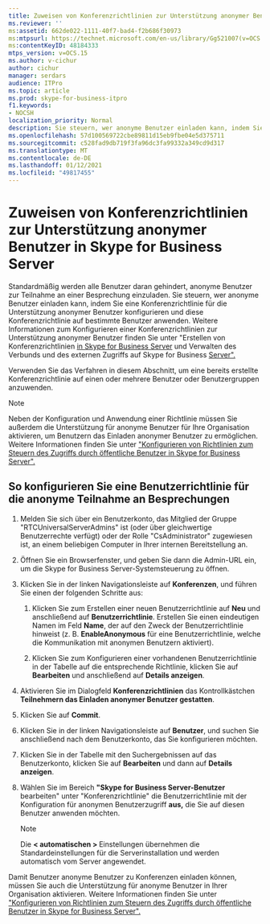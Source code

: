 ```yaml
---
title: Zuweisen von Konferenzrichtlinien zur Unterstützung anonymer Benutzer
ms.reviewer: ''
ms:assetid: 662de022-1111-40f7-bad4-f2b686f30973
ms:mtpsurl: https://technet.microsoft.com/en-us/library/Gg521007(v=OCS.15)
ms:contentKeyID: 48184333
mtps_version: v=OCS.15
ms.author: v-cichur
author: cichur
manager: serdars
audience: ITPro
ms.topic: article
ms.prod: skype-for-business-itpro
f1.keywords:
- NOCSH
localization_priority: Normal
description: Sie steuern, wer anonyme Benutzer einladen kann, indem Sie eine Konferenzrichtlinie für die Unterstützung anonymer Benutzer konfigurieren und diese Konferenzrichtlinie auf bestimmte Benutzer anwenden.
ms.openlocfilehash: 57d100569722cbe89811d15eb9fbe04e5d375711
ms.sourcegitcommit: c528fad9db719f3fa96dc3fa99332a349cd9d317
ms.translationtype: MT
ms.contentlocale: de-DE
ms.lasthandoff: 01/12/2021
ms.locfileid: "49817455"
---
```

# <a name="assign-conferencing-policies-to-support-anonymous-users-in-skype-for-business-server"></a>Zuweisen von Konferenzrichtlinien zur Unterstützung anonymer Benutzer in Skype for Business Server 


Standardmäßig werden alle Benutzer daran gehindert, anonyme Benutzer zur Teilnahme an einer Besprechung einzuladen. Sie steuern, wer anonyme Benutzer einladen kann, indem Sie eine Konferenzrichtlinie für die Unterstützung anonymer Benutzer konfigurieren und diese Konferenzrichtlinie auf bestimmte Benutzer anwenden. Weitere Informationen zum Konfigurieren einer Konferenzrichtlinien zur Unterstützung anonymer Benutzer finden Sie unter "Erstellen von Konferenzrichtlinien [in Skype for Business Server](../../conferencing/create-policies.md) und Verwalten des Verbunds und des externen Zugriffs auf Skype for Business [Server".](../managing-federation-and-external-access.md)

Verwenden Sie das Verfahren in diesem Abschnitt, um eine bereits erstellte Konferenzrichtlinie auf einen oder mehrere Benutzer oder Benutzergruppen anzuwenden.

> [!NOTE]  
> Neben der Konfiguration und Anwendung einer Richtlinie müssen Sie außerdem die Unterstützung für anonyme Benutzer für Ihre Organisation aktivieren, um Benutzern das Einladen anonymer Benutzer zu ermöglichen. Weitere Informationen finden Sie unter ["Konfigurieren von Richtlinien zum Steuern des Zugriffs durch öffentliche Benutzer in Skype for Business Server".](../external-access-policies/configure-policies-to-control-public-user-access.md)


## <a name="to-configure-a-user-policy-for-anonymous-participation-in-meetings"></a>So konfigurieren Sie eine Benutzerrichtlinie für die anonyme Teilnahme an Besprechungen

1.  Melden Sie sich über ein Benutzerkonto, das Mitglied der Gruppe "RTCUniversalServerAdmins" ist (oder über gleichwertige Benutzerrechte verfügt) oder der Rolle "CsAdministrator" zugewiesen ist, an einem beliebigen Computer in Ihrer internen Bereitstellung an.

2.  Öffnen Sie ein Browserfenster, und geben Sie dann die Admin-URL ein, um die Skype for Business Server-Systemsteuerung zu öffnen. 

3.  Klicken Sie in der linken Navigationsleiste auf **Konferenzen**, und führen Sie einen der folgenden Schritte aus:
    
    1.  Klicken Sie zum Erstellen einer neuen Benutzerrichtlinie auf **Neu** und anschließend auf **Benutzerrichtlinie**. Erstellen Sie einen eindeutigen Namen im Feld **Name**, der auf den Zweck der Benutzerrichtlinie hinweist (z. B. **EnableAnonymous** für eine Benutzerrichtlinie, welche die Kommunikation mit anonymen Benutzern aktiviert).
    
    2.  Klicken Sie zum Konfigurieren einer vorhandenen Benutzerrichtlinie in der Tabelle auf die entsprechende Richtlinie, klicken Sie auf **Bearbeiten** und anschließend auf **Details anzeigen**.

4.  Aktivieren Sie im Dialogfeld **Konferenzrichtlinien** das Kontrollkästchen **Teilnehmern das Einladen anonymer Benutzer gestatten**.

5.  Klicken Sie auf **Commit**.

6.  Klicken Sie in der linken Navigationsleiste auf **Benutzer**, und suchen Sie anschließend nach dem Benutzerkonto, das Sie konfigurieren möchten.

7.  Klicken Sie in der Tabelle mit den Suchergebnissen auf das Benutzerkonto, klicken Sie auf **Bearbeiten** und dann auf **Details anzeigen**.

8.  Wählen Sie im Bereich **"Skype for Business Server-Benutzer** bearbeiten" unter "Konferenzrichtlinie" die Benutzerrichtlinie mit der Konfiguration für anonymen Benutzerzugriff **aus,** die Sie auf diesen Benutzer anwenden möchten.  

    > [!NOTE]  
    > Die <STRONG> &lt; automatischen &gt; </STRONG> Einstellungen übernehmen die Standardeinstellungen für die Serverinstallation und werden automatisch vom Server angewendet.


Damit Benutzer anonyme Benutzer zu Konferenzen einladen können, müssen Sie auch die Unterstützung für anonyme Benutzer in Ihrer Organisation aktivieren. Weitere Informationen finden Sie unter ["Konfigurieren von Richtlinien zum Steuern des Zugriffs durch öffentliche Benutzer in Skype for Business Server".](../external-access-policies/configure-policies-to-control-public-user-access.md)

